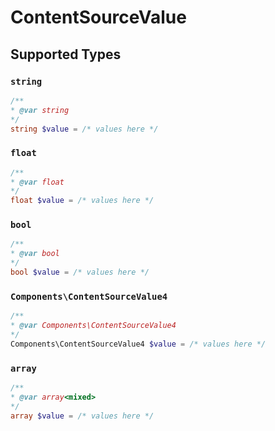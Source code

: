 # ContentSourceValue


## Supported Types

### `string`

```php
/**
* @var string
*/
string $value = /* values here */
```

### `float`

```php
/**
* @var float
*/
float $value = /* values here */
```

### `bool`

```php
/**
* @var bool
*/
bool $value = /* values here */
```

### `Components\ContentSourceValue4`

```php
/**
* @var Components\ContentSourceValue4
*/
Components\ContentSourceValue4 $value = /* values here */
```

### `array`

```php
/**
* @var array<mixed>
*/
array $value = /* values here */
```

